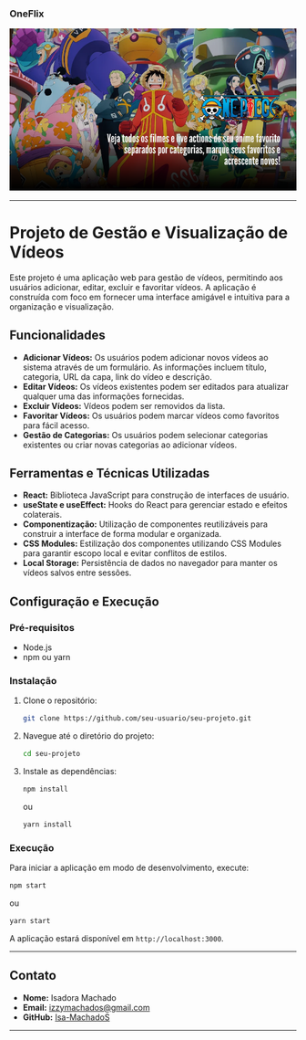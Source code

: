 
### OneFlix
![Banner](public/imagens/capa-one-piece1.png)

---

# Projeto de Gestão e Visualização de Vídeos

Este projeto é uma aplicação web para gestão de vídeos, permitindo aos usuários adicionar, editar, excluir e favoritar vídeos. A aplicação é construída com foco em fornecer uma interface amigável e intuitiva para a organização e visualização.

## Funcionalidades

- **Adicionar Vídeos:** Os usuários podem adicionar novos vídeos ao sistema através de um formulário. As informações incluem título, categoria, URL da capa, link do vídeo e descrição.
- **Editar Vídeos:** Os vídeos existentes podem ser editados para atualizar qualquer uma das informações fornecidas.
- **Excluir Vídeos:** Vídeos podem ser removidos da lista.
- **Favoritar Vídeos:** Os usuários podem marcar vídeos como favoritos para fácil acesso.
- **Gestão de Categorias:** Os usuários podem selecionar categorias existentes ou criar novas categorias ao adicionar vídeos.

## Ferramentas e Técnicas Utilizadas

- **React:** Biblioteca JavaScript para construção de interfaces de usuário.
- **useState e useEffect:** Hooks do React para gerenciar estado e efeitos colaterais.
- **Componentização:** Utilização de componentes reutilizáveis para construir a interface de forma modular e organizada.
- **CSS Modules:** Estilização dos componentes utilizando CSS Modules para garantir escopo local e evitar conflitos de estilos.
- **Local Storage:** Persistência de dados no navegador para manter os vídeos salvos entre sessões.

## Configuração e Execução

### Pré-requisitos

- Node.js
- npm ou yarn

### Instalação

1. Clone o repositório:
   ```bash
   git clone https://github.com/seu-usuario/seu-projeto.git
   ```
2. Navegue até o diretório do projeto:
   ```bash
   cd seu-projeto
   ```
3. Instale as dependências:
   ```bash
   npm install
   ```
   ou
   ```bash
   yarn install
   ```

### Execução

Para iniciar a aplicação em modo de desenvolvimento, execute:
```bash
npm start
```
ou
```bash
yarn start
```
A aplicação estará disponível em `http://localhost:3000`.

---

## Contato

- **Nome:** Isadora Machado
- **Email:** izzymachados@gmail.com
- **GitHub:** [Isa-MachadoS]([https://github.com/seu-usuario](https://github.com/Isa-MachadoS))

---
